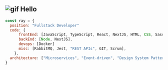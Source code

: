 
##  ![gif](https://yokai.crd.co//assets/images/gallery15/e9dfa3ef.gif?v=b4df531c) Hello

```javascript
const ray = {
  position: "Fullstack Developer"
  code: {
      frontEnd: [JavaScript, TypeScript, React, NextJS, HTML, CSS, Sass, Bootstrap, MaterialUI, ChakraUI],
      backEnd: [Node, NestJS],
      devops: [Docker]
      misc: [RabbitMQ, Jest, "REST APIs", GIT, Scrum],
    },  
  architecture: ["Microservices", "Event-driven", "Design System Pattern"],
}
```
